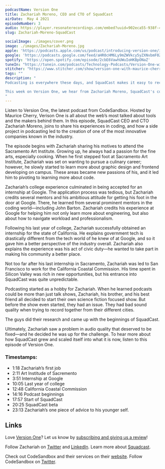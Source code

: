 ```yaml
---
podcastName: Version One
title: Zachariah Moreno, CEO and CTO of SquadCast
airDate:  May 4 2021
episodeNumber: 3
audio: https://player.resonaterecordings.com/embed?uuid=902eca55-938f-4606-8402-fea9920dedd3&accentColor=13,180,206&backgroundColor=242,242,242
slug: Zachariah-Moreno-SquadCast

socialImage: ./images/cover.png
image: ./images/Zachariah-Moreno.jpg
apple: 'https://podcasts.apple.com/us/podcast/introducing-version-one/id1558498088?i=1000513093620'
google: 'https://podcasts.google.com/feed/aHR0cHM6Ly9mZWVkcy5yZXNvbmF0ZXJlY29yZGluZ3MuY29tL3ZlcnNpb24tb25lLXdpdGgtbWF1cmljZS1jaGVycnk/episode/N2M1NDA2MjYtZmUyYS00NmVkLWFmOGItOTljZWM2NTRhMmRl?sa=X&ved=0CAQQkfYCahcKEwio7urO7-bvAhUAAAAAHQAAAAAQAQ'
spotify: 'https://open.spotify.com/episode/2cbE6VawhUWuIoHKBpONaZ'
tuneIn: "https://tunein.com/podcasts/Technology-Podcasts/Version-One-with-Maurice-Cherry-p1416547/?topicId=161575825"
stitcher: "https://www.stitcher.com/show/version-one-with-maurice-cherry/episode/introducing-version-one-82408223"
tags: ""
description: "
Podcasting is everywhere these days, and SquadCast makes it easy to record studio-quality audio and video thanks to their patent-pending, cloud-based technology. They are even used by media giants including Spotify, Vox Media, and NPR.

This week on Version One, we hear from Zachariah Moreno, SquadCast's co-founder, CEO and CTO. He talks through attending art school, interning at Google, and shares how a creative side project with his brother and a friend became a podcasting tool used by people in over 120 countries.
"
---
```


Listen to Version One, the latest podcast from CodeSandbox. Hosted by Maurice
Cherry, Verison One is all about the web’s most talked about tools and the
makers behind them. In this episode, SquadCast CEO and CTO Zachariah Moreno,
joins to share his experiences in coding, and how a side project in podcasting
led to the creation of one of the most innovative companies known in the
industry.

The episode begins with Zachariah sharing his motives to attend the Sacramento
Art Institute. Growing up, he always had a passion for the fine arts, especially
cooking. When he first stepped foot at Sacramento Art Institute, Zachariah was
set on wanting to pursue a culinary career; however, he slowly started to learn
more about graphic design and frontend developing on campus. These areas became
new passions of his, and it led him to pivoting to learning more about code.

Zachariah’s college experience culminated in being accepted for an internship at
Google. The application process was tedious, but Zachariah credits several
mentors and his ambitious attitude for getting his foot in the door at Google.
There, he learned from several prominent mentors in the coding world—including
John Barton. Zachariah credits his experience at Google for helping him not only
learn more about engineering, but also about how to navigate workload and
professionalism.

Following his last year of college, Zachariah successfully obtained an
internship for the state of California. He explains government tech is
drastically different from the tech world of he knew of at Google, and so it
gave him a better perspective of the industry overall. Zachariah also explains
the experience was his act of civic duty—he wanted to take part in making his
community a better place.

Not too far after his last internship in Sacramento, Zachariah was led to San
Francisco to work for the California Coastal Commission. His time spent in
Silicon Valley was rich in new opportunities, but his entrance into SquadCast
was quite unpredictable.

Podcasting started as a hobby for Zachariah. When he learned podcasts could be
more than just talk shows, Zachariah, his brother, and his best friend all
decided to start their own science fiction focused show. But before the show
even started, they had an issue. They had bad sound quality when trying to
record together from their different cities.

The guys did their research and came up with the beginnings of SquadCast.

Ultimately, Zachariah saw a problem in audio quality that deserved to be
fixed—and he decided he was up for the challenge. To hear more about how
SquadCast grew and scaled itself into what it is now, listen to this episode of
Version One.

### Timestamps:

- 1:18 Zachariah’s first job
- 2:11 Art Institude of Sacremento
- 3:51 Internship at Google
- 10:05 Last year of college
- 12:48 California Coastal Commission
- 14:16 Podcast beginnings
- 17:57 Start of SquadCast
- 20:25 SquadCast beta
- 23:13 Zachariah’s one piece of advice to his younger self.

## Links
Love [Version One](https://codesandbox.io/podcasts/version-one)? Let us know by
[subscribing and giving us a review](https://podcasts.apple.com/us/podcast/version-one-with-maurice-cherry/id1558498088)!

Follow Zachariah on [Twitter](https://twitter.com/zach__moreno?lang=en) and
[LinkedIn](https://www.linkedin.com/in/zachariah-moreno-he-him-8a1a0432/). Learn
more about [Squadcast](https://squadcast.fm/).

Check out CodeSandbox and their services on their
[website](https://codesandbox.io). Follow CodeSandbox on
[Twitter](https://twitter.com/codesandbox).
